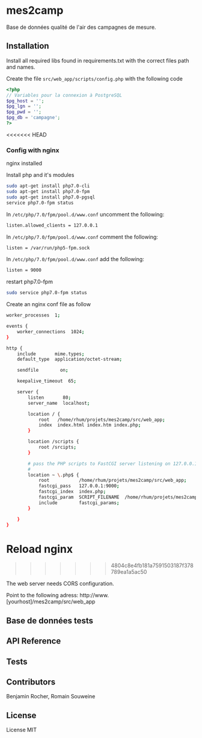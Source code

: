 # mes2camp

Base de données qualité de l'air des campagnes de mesure.

## Installation

Install all required libs found in requirements.txt with the correct files path and names.
 
Create the file ```src/web_app/scripts/config.php``` with the following code
```php
<?php
// Variables pour la connexion à PostgreSQL
$pg_host = '';
$pg_lgn = '';
$pg_pwd = '';
$pg_db = 'campagne';
?>
```
<<<<<<< HEAD

### Config with nginx

nginx installed

Install php and it's modules

```bash
sudo apt-get install php7.0-cli
sudo apt-get install php7.0-fpm
sudo apt-get install php7.0-pgsql
service php7.0-fpm status
```

In ```/etc/php/7.0/fpm/pool.d/www.conf``` uncomment the following:

```bash
listen.allowed_clients = 127.0.0.1
```

In ```/etc/php/7.0/fpm/pool.d/www.conf``` comment the following:

```bash
listen = /var/run/php5-fpm.sock
```

In ```/etc/php/7.0/fpm/pool.d/www.conf``` add the following:

```bash
listen = 9000
```

restart php7.0-fpm

```bash
sudo service php7.0-fpm status
```

Create an nginx conf file as follow

```bash
worker_processes  1;

events {
    worker_connections  1024;
}

http {
    include       mime.types;
    default_type  application/octet-stream;

    sendfile        on;

    keepalive_timeout  65;

    server {
        listen       80;
        server_name  localhost;

        location / {
            root   /home/rhum/projets/mes2camp/src/web_app;
            index  index.html index.htm index.php;
        }   

        location /scripts {
            root /srcipts;
        }

        # pass the PHP scripts to FastCGI server listening on 127.0.0.1:9000
        #
        location ~ \.php$ {
            root           /home/rhum/projets/mes2camp/src/web_app;
            fastcgi_pass   127.0.0.1:9000;
            fastcgi_index  index.php;
            fastcgi_param  SCRIPT_FILENAME  /home/rhum/projets/mes2camp/src/web_app/$fastcgi_script_name;
            include        fastcgi_params;  
        }   

    }
}

```

Reload nginx
=======
>>>>>>> 4804c8e4fb181a7591503187f378789ea1a5ac50

The web server needs CORS configuration.

Point to the following adress: http://www.[yourhost]/mes2camp/src/web_app

## Base de données tests 

## API Reference

## Tests

## Contributors

Benjamin Rocher, Romain Souweine

## License

License MIT


